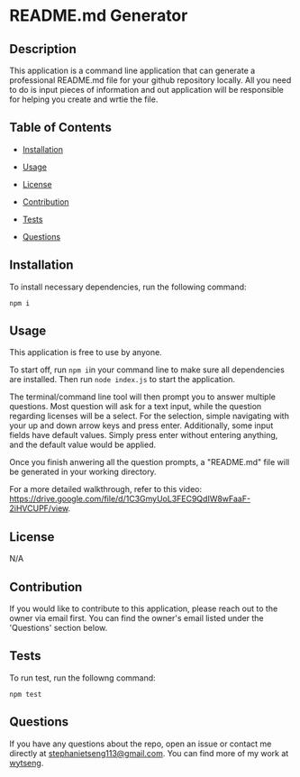 # README.md Generator 

 

## Description 

This application is a command line application that can generate a professional README.md file for your github repository locally. All you need to do is input pieces of information and out application will be responsible for helping you create and wrtie the file.  

## Table of Contents 

* [Installation](#installation) 

* [Usage](#Usage) 

* [License](#license) 

* [Contribution](#contribution) 

* [Tests](#tests) 

* [Questions](#questions) 

## Installation 

To install necessary dependencies, run the following command: 

``` 
npm i 
``` 

## Usage 

This application is free to use by anyone. 

To start off, run ```npm i```in your command line to make sure all dependencies are installed. Then run ```node index.js``` to start the application. 

The terminal/command line tool will then prompt you to answer multiple questions. Most question will ask for a text input, while the question regarding licenses will be a select. For the selection, simple navigating with your up and down arrow keys and press enter. Additionally, some input fields have default values. Simply press enter without entering anything, and the default value would be applied. 

Once you finish anwering all the question prompts, a "README.md" file will be generated in your working directory.

For a more detailed walkthrough, refer to this video: https://drive.google.com/file/d/1C3GmyUoL3FEC9QdIW8wFaaF-2iHVCUPF/view. 

## License 

N/A 

## Contribution

If you would like to contribute to this application, please reach out to the owner via email first. You can find the owner's email listed under the 'Questions' section below.  

## Tests 

To run test, run the followng command: 

``` 
npm test
``` 

## Questions 
If you have any questions about the repo, open an issue or contact me directly at stephanietseng113@gmail.com. 
You can find more of my work at [wytseng](https://github.com/wytseng).